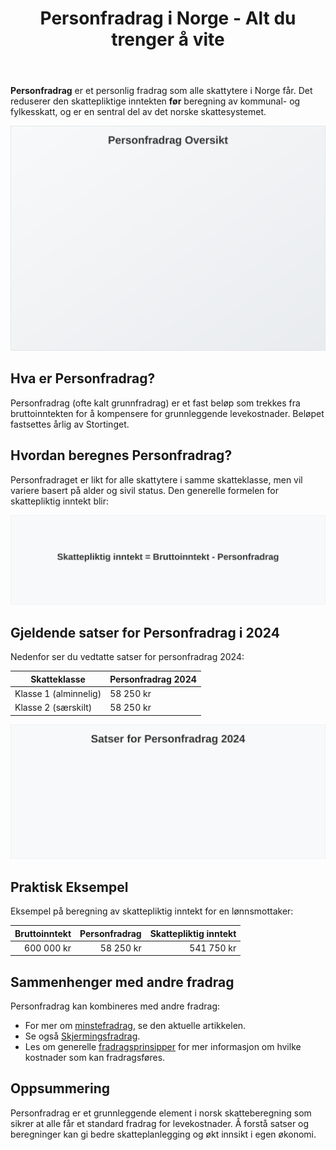 ﻿---
title: "Personfradrag i Norge - Alt du trenger å vite"
seoTitle: "Personfradrag | Satser, beregning og skatteffekt"
description: "Hva er personfradrag, hvilke satser gjelder og hvordan påvirker fradraget skatten din? Enkel forklaring med oppdaterte tall."
summary: "Kort guide til personfradrag: definisjon, satser og beregning."
---

**Personfradrag** er et personlig fradrag som alle skattytere i Norge får. Det reduserer den skattepliktige inntekten **før** beregning av kommunal- og fylkesskatt, og er en sentral del av det norske skattesystemet.

![Personfradrag Oversikt](personfradrag-image.svg)

## Hva er Personfradrag?

Personfradrag (ofte kalt grunnfradrag) er et fast beløp som trekkes fra bruttoinntekten for å kompensere for grunnleggende levekostnader. Beløpet fastsettes årlig av Stortinget.

## Hvordan beregnes Personfradrag?

Personfradraget er likt for alle skattytere i samme skatteklasse, men vil variere basert på alder og sivil status. Den generelle formelen for skattepliktig inntekt blir:

![Formel for Personfradrag](personfradrag-formel.svg)

## Gjeldende satser for Personfradrag i 2024

Nedenfor ser du vedtatte satser for personfradrag 2024:

| Skatteklasse          | Personfradrag 2024 |
|-----------------------|--------------------|
| Klasse 1 (alminnelig) | 58 250 kr          |
| Klasse 2 (særskilt)   | 58 250 kr          |

![Satser for Personfradrag 2024](personfradrag-satser-2024.svg)

## Praktisk Eksempel

Eksempel på beregning av skattepliktig inntekt for en lønnsmottaker:

| Bruttoinntekt | Personfradrag | Skattepliktig inntekt |
|--------------:|--------------:|-----------------------:|
| 600 000 kr    |     58 250 kr |               541 750 kr |

## Sammenhenger med andre fradrag

Personfradrag kan kombineres med andre fradrag:

* For mer om [minstefradrag](/blogs/regnskap/hva-er-minstefradrag "Hva er Minstefradrag? Komplett Guide til Minstefradrag i Norge 2024"), se den aktuelle artikkelen.
* Se også [Skjermingsfradrag](/blogs/regnskap/hva-er-skjermingsfradrag "Hva er Skjermingsfradrag? Guide til Skjermingsfradrag i Aksjer").
* Les om generelle [fradragsprinsipper](/blogs/regnskap/hva-er-fradrag "Hva er fradrag i regnskap? Komplett Guide til Skattefradrag og Regnskapsføring") for mer informasjon om hvilke kostnader som kan fradragsføres.

## Oppsummering

Personfradrag er et grunnleggende element i norsk skatteberegning som sikrer at alle får et standard fradrag for levekostnader. Å forstå satser og beregninger kan gi bedre skatteplanlegging og økt innsikt i egen økonomi.










